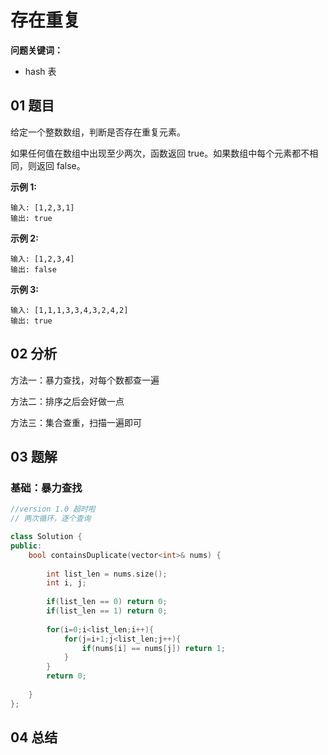 # 存在重复

**问题关键词：**

- hash 表

## 01 题目

给定一个整数数组，判断是否存在重复元素。

如果任何值在数组中出现至少两次，函数返回 true。如果数组中每个元素都不相同，则返回 false。

**示例 1:**

```
输入: [1,2,3,1]
输出: true
```

**示例 2:**

```
输入: [1,2,3,4]
输出: false
```

**示例 3:**

```
输入: [1,1,1,3,3,4,3,2,4,2]
输出: true
```

## 02 分析

方法一：暴力查找，对每个数都查一遍

方法二：排序之后会好做一点

方法三：集合查重，扫描一遍即可

## 03 题解

### 基础：暴力查找

```c++
//version 1.0 超时啦
// 两次循环，逐个查询

class Solution {
public:
    bool containsDuplicate(vector<int>& nums) {
        
        int list_len = nums.size();
        int i, j;
        
        if(list_len == 0) return 0;
        if(list_len == 1) return 0;
        
        for(i=0;i<list_len;i++){
            for(j=i+1;j<list_len;j++){
                if(nums[i] == nums[j]) return 1;
            }
        }
        return 0;
        
    }
};
```

## 04 总结

